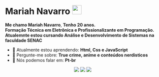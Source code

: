 # Mariah Navarro <img src="https://static.wikia.nocookie.net/the-backrooms-braedens-lore/images/0/09/Aaaa612c16ad8a2b9.gif/revision/latest?cb=20230103041145" width="30px">
<strong>Me chamo Mariah Navarro</strong>, <strong>Tenho 20 anos.<br/> Formação Técnica em Eletrônica e Profissionalizante em Programação.<br/> Atualemnte estou cursando Análise e Desenvolvimento de Sistemas na faculdade SENAC</strong> 

- 🚀 Atualmente estou aprendendo: <strong>Html, Css e JavaScript</strong> 
- 💬 Pergunte-me sobre: <strong>True crime, anime e conteúdos nerdisticos</strong>
- 📣 Nós podemos falar em: <strong>Pt-br</strong>

<div align="center">

  <a href="#" alt="Gmail">
    <img src="https://img.shields.io/badge/-Gmail-FF0000?style=flat-square&labelColor=FF0000&logo=gmail&logoColor=white&link=LINK-DO-SEU-EMAIL"/></a>

  <a href="#" alt="Linkedin">
    <img src="https://img.shields.io/badge/-Linkedin-0e76a8?style=flat-square&logo=Linkedin&logoColor=white&link=LINK-DO-SEU-LINKEDIN" /></a>

  <a href="#" alt="Instagram">
    <img src="https://img.shields.io/badge/-Instagram-DF0174?style=flat-square&labelColor=DF0174&logo=instagram&logoColor=white&link=LINK-DO-SEU-INSTAGRAM"/></a>

</div>

